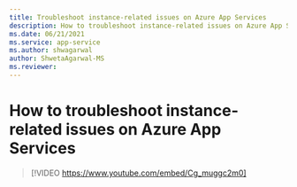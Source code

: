 ```yaml
---
title: Troubleshoot instance-related issues on Azure App Services
description: How to troubleshoot instance-related issues on Azure App Services
ms.date: 06/21/2021
ms.service: app-service
ms.author: shwagarwal
author: ShwetaAgarwal-MS
ms.reviewer: 
---
```

# How to troubleshoot instance-related issues on Azure App Services

> [!VIDEO https://www.youtube.com/embed/Cg_muggc2m0]